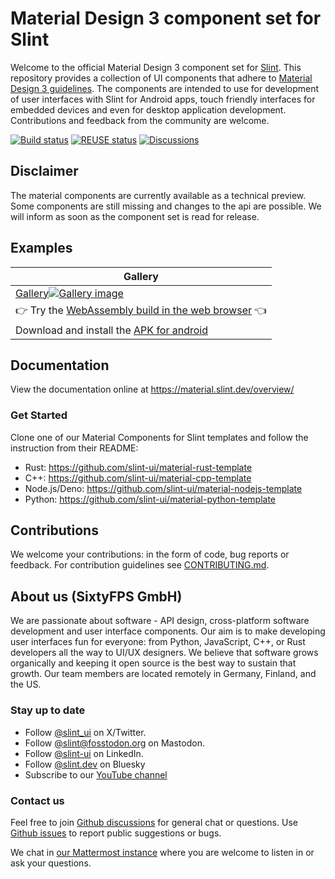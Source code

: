 <!-- Copyright © SixtyFPS GmbH <info@slint.dev> ; SPDX-License-Identifier: MIT -->

# Material Design 3 component set for Slint

Welcome to the official Material Design 3 component set for [Slint](https://slint.dev). This repository provides a collection of UI components that adhere to [Material Design 3 guidelines](https://m3.material.io/).
The components are intended to use for development of user interfaces with Slint for Android apps, touch friendly interfaces for embedded devices and even for desktop application development.
Contributions and feedback from the community are welcome.

[![Build status](https://github.com/slint-ui/material-components/actions/workflows/autofix.yaml/badge.svg)](https://github.com/slint-ui/material-components/actions/workflows/autofix.yaml)
[![REUSE status](https://api.reuse.software/badge/github.com/slint-ui/material-components)](https://api.reuse.software/info/github.com/slint-ui/material-components)
[![Discussions](https://img.shields.io/github/discussions/slint-ui/material-components)](https://github.com/slint-ui/material-components/discussions)

## Disclaimer

The material components are currently available as a technical preview. Some components are still missing and changes to the api
are possible. We will inform as soon as the component set is read for release.

## Examples

| Gallery                                                                                                   |
| --------------------------------------------------------------------------------------------------------- |
| [Gallery![Gallery image](https://github.com/user-attachments/assets/e8031b78-4e7e-42fe-b34d-ef81a10defbe)](examples/gallery) |
| 👉 Try the [WebAssembly build in the web browser](https://material.slint.dev/wasm/) 👈 |
|Download and install the [APK for android](https://material.slint.dev/apk/slint_material.apk) |

## Documentation

View the documentation online at https://material.slint.dev/overview/

### Get Started

Clone one of our Material Components for Slint templates and follow the instruction from their README:

 - Rust: https://github.com/slint-ui/material-rust-template
 - C++: https://github.com/slint-ui/material-cpp-template
 - Node.js/Deno: https://github.com/slint-ui/material-nodejs-template
 - Python: https://github.com/slint-ui/material-python-template

## Contributions

We welcome your contributions: in the form of code, bug reports or feedback.
For contribution guidelines see [CONTRIBUTING.md](CONTRIBUTING.md).

## About us (SixtyFPS GmbH)

We are passionate about software - API design, cross-platform software
development and user interface components. Our aim is to make developing user
interfaces fun for everyone: from Python, JavaScript, C++, or Rust developers all the
way to UI/UX designers. We believe that software grows organically and keeping
it open source is the best way to sustain that growth. Our team members are
located remotely in Germany, Finland, and the US.

### Stay up to date

- Follow [@slint_ui](https://twitter.com/slint_ui) on X/Twitter.
- Follow [@slint@fosstodon.org](https://mastodon.social/@slint@fosstodon.org) on Mastodon.
- Follow [@slint-ui](https://www.linkedin.com/company/slint-ui/) on LinkedIn.
- Follow [@slint.dev](https://bsky.app/profile/slint.dev) on Bluesky
- Subscribe to our [YouTube channel](https://www.youtube.com/@Slint-UI)

### Contact us

Feel free to join [Github discussions](https://github.com/slint-ui/material-components/discussions)
for general chat or questions. Use [Github issues](https://github.com/slint-ui/material-components/issues)
to report public suggestions or bugs.

We chat in [our Mattermost instance](https://chat.slint.dev) where you are
welcome to listen in or ask your questions.
